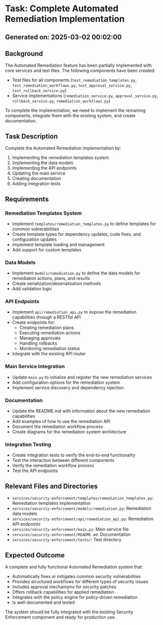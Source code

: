 # Task: Complete Automated Remediation Implementation

## Generated on: 2025-03-02 00:02:00

## Background
The Automated Remediation feature has been partially implemented with core services and test files. The following components have been created:

- Test files for all components (`test_remediation_templates.py`, `test_remediation_workflows.py`, `test_approval_service.py`, `test_rollback_service.py`)
- Service implementations (`remediation_service.py`, `approval_service.py`, `rollback_service.py`, `remediation_workflows.py`)

To complete the implementation, we need to implement the remaining components, integrate them with the existing system, and create documentation.

## Task Description
Complete the Automated Remediation implementation by:

1. Implementing the remediation templates system
2. Implementing the data models
3. Implementing the API endpoints
4. Updating the main service
5. Creating documentation
6. Adding integration tests

## Requirements

### Remediation Templates System
- Implement `templates/remediation_templates.py` to define templates for common vulnerabilities
- Create template types for dependency updates, code fixes, and configuration updates
- Implement template loading and management
- Add support for custom templates

### Data Models
- Implement `models/remediation.py` to define the data models for remediation actions, plans, and results
- Create serialization/deserialization methods
- Add validation logic

### API Endpoints
- Implement `api/remediation_api.py` to expose the remediation capabilities through a RESTful API
- Create endpoints for:
  - Creating remediation plans
  - Executing remediation actions
  - Managing approvals
  - Handling rollbacks
  - Monitoring remediation status
- Integrate with the existing API router

### Main Service Integration
- Update `main.py` to initialize and register the new remediation services
- Add configuration options for the remediation system
- Implement service discovery and dependency injection

### Documentation
- Update the README.md with information about the new remediation capabilities
- Add examples of how to use the remediation API
- Document the remediation workflow process
- Create diagrams for the remediation system architecture

### Integration Testing
- Create integration tests to verify the end-to-end functionality
- Test the interaction between different components
- Verify the remediation workflow process
- Test the API endpoints

## Relevant Files and Directories
- `services/security-enforcement/templates/remediation_templates.py`: Remediation templates implementation
- `services/security-enforcement/models/remediation.py`: Remediation data models
- `services/security-enforcement/api/remediation_api.py`: Remediation API endpoints
- `services/security-enforcement/main.py`: Main service file
- `services/security-enforcement/README.md`: Documentation
- `services/security-enforcement/tests/`: Test directory

## Expected Outcome
A complete and fully functional Automated Remediation system that:
- Automatically fixes or mitigates common security vulnerabilities
- Provides structured workflows for different types of security issues
- Includes approval mechanisms for security patches
- Offers rollback capabilities for applied remediation
- Integrates with the policy engine for policy-driven remediation
- Is well-documented and tested

The system should be fully integrated with the existing Security Enforcement component and ready for production use.

